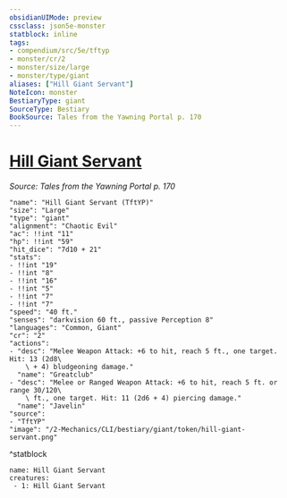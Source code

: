 ```yaml
---
obsidianUIMode: preview
cssclass: json5e-monster
statblock: inline
tags:
- compendium/src/5e/tftyp
- monster/cr/2
- monster/size/large
- monster/type/giant
aliases: ["Hill Giant Servant"]
NoteIcon: monster
BestiaryType: giant
SourceType: Bestiary
BookSource: Tales from the Yawning Portal p. 170
---
```

# [Hill Giant Servant](2-Mechanics/CLI/bestiary/giant/hill-giant-servant-tftyp.md)
*Source: Tales from the Yawning Portal p. 170*  

```statblock
"name": "Hill Giant Servant (TftYP)"
"size": "Large"
"type": "giant"
"alignment": "Chaotic Evil"
"ac": !!int "11"
"hp": !!int "59"
"hit_dice": "7d10 + 21"
"stats":
- !!int "19"
- !!int "8"
- !!int "16"
- !!int "5"
- !!int "7"
- !!int "7"
"speed": "40 ft."
"senses": "darkvision 60 ft., passive Perception 8"
"languages": "Common, Giant"
"cr": "2"
"actions":
- "desc": "Melee Weapon Attack: +6 to hit, reach 5 ft., one target. Hit: 13 (2d8\
    \ + 4) bludgeoning damage."
  "name": "Greatclub"
- "desc": "Melee or Ranged Weapon Attack: +6 to hit, reach 5 ft. or range 30/120\
    \ ft., one target. Hit: 11 (2d6 + 4) piercing damage."
  "name": "Javelin"
"source":
- "TftYP"
"image": "/2-Mechanics/CLI/bestiary/giant/token/hill-giant-servant.png"
```
^statblock

```encounter-table
name: Hill Giant Servant
creatures:
 - 1: Hill Giant Servant
```